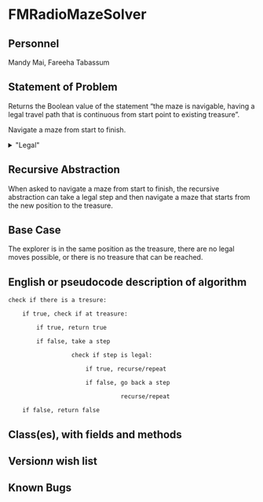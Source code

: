# FMRadioMazeSolver

## Personnel
Mandy Mai,
Fareeha Tabassum

## Statement of Problem
Returns the Boolean value of the statement “the maze is navigable, having a legal travel path that is continuous from start point to existing treasure”.

Navigate a maze from start to finish. 
<details>
   <summary>"Legal"</summary>
   <p>Don’t cross the walls</p>
   <p>Right-angle turns only</p>
   <p>A path cannot go through the same point twice</p>
</details> 

## Recursive Abstraction
When asked to navigate a maze from start to finish, the recursive abstraction can take a legal step and then navigate a maze that starts from the new position to the treasure.

## Base Case

The explorer is in the same position as the treasure, there are no legal moves possible, or there is no treasure that can be reached.

## English or pseudocode description of algorithm
    check if there is a tresure:
    
        if true, check if at treasure:

            if true, return true

            if false, take a step

                      check if step is legal:

                          if true, recurse/repeat
   
                          if false, go back a step
                              
                                    recurse/repeat
            
        if false, return false
        
## Class(es), with fields and methods

## Version*n* wish list

## Known Bugs
